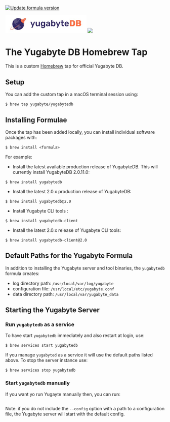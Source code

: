 [![Update formula version](https://github.com/yugabyte/homebrew-yugabytedb/workflows/Update%20formula%20version/badge.svg)](https://github.com/yugabyte/homebrew-yugabytedb/actions?query=workflow%3A%22Update+formula+version%22)

<img src="https://github.com/yugabyte/yugabyte-db/raw/master/architecture/images/ybDB_horizontal.jpg" width="256"/> <img src="https://brew.sh/assets/img/homebrew-256x256.png" height="72">

# The Yugabyte DB Homebrew Tap

This is a custom [Homebrew](https://brew.sh) tap for official Yugabyte DB.

## Setup

You can add the custom tap in a macOS terminal session using:

```
$ brew tap yugabyte/yugabytedb
```

## Installing Formulae

Once the tap has been added locally, you can install individual software packages with:

```
$ brew install <formula>
```

For example:

 * Install the latest available production release of YugabyteDB. This will currently install YugabyteDB 2.0.11.0:
 ```
 $ brew install yugabytedb
 ```
 * Install the latest 2.0.x production release of YugabyteDB:
 ```
 $ brew install yugabytedb@2.0
 ```
 * Install Yugabyte CLI tools :
 ```
 $ brew install yugabytedb-client
 ```
 * Install the latest 2.0.x release of Yugabyte CLI tools:
 ```
 $ brew install yugabytedb-client@2.0
 ```

## Default Paths for the Yugabyte Formula

In addition to installing the Yugabyte server and tool binaries, the `yugabytedb` formula creates:

 * log directory path: `/usr/local/var/log/yugabyte`
 * configuration file: `/usr/local/etc/yugabyte.conf`
 * data directory path: `/usr/local/var/yugabyte_data`

## Starting the Yugabyte Server

### Run `yugabytedb` as a service

To have start `yugabytedb` immediately and also restart at login, use:

```
$ brew services start yugabytedb
```
If you manage `yugabyted` as a service it will use the default paths listed above. To stop the server instance use:

```
$ brew services stop yugabytedb
```

### Start `yugabytedb` manually

If you want yo run Yugayte manually then, you can run:

```

```
Note: if you do not include the `--config` option with a path to a configuration file, the Yugabyte server will start with the default config.
